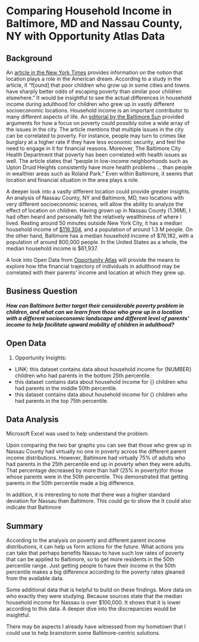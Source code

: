 # Comparing Household Income in Baltimore, MD and Nassau County, NY with Opportunity Atlas Data
## Background
An [article in the New York Times](https://www.nytimes.com/2015/05/04/upshot/an-atlas-of-upward-mobility-shows-paths-out-of-poverty.html) provides information on the notion that location plays a role in the American dream. According to a study in the article, it “f[ound] that poor children who grow up in some cities and towns have sharply better odds of escaping poverty than similar poor children elsewhere.” It would be insightful to see the actual differences in household income during adulthood for children who grew up in vastly different socioeconomic locations. Household income is an important contributor to many different aspects of life. An [editorial by the Baltimore Sun](https://www.baltimoresun.com/opinion/editorial/bs-ed-0207-baltimore-poverty-20190205-story.html) provided arguments for how a focus on poverty could possibly solve a wide array of the issues in the city. The article mentions that multiple issues in the city can be correlated to poverty. For instance, people may turn to crimes like burglary at a higher rate if they have less economic security, and feel the need to engage in it for financial reasons. Moreover, The Baltimore City Health Department that poverty has been correlated with health issues as well. The article states that “people in low-income neighborhoods such as Upton Druid Heights consistently have more health problems … than people in wealthier areas such as Roland Park.” Even within Baltimore, it seems that location and financial situation in the area plays a role. 

A deeper look into a vastly different location could provide greater insights. An analysis of Nassau County, NY and Baltimore, MD, two locations with very different socioeconomic scenes, will allow the ability to analyze the effect of location on children. Having grown up in Nassau County (1.36M), I had often heard and personally felt the relatively wealthiness of where I lived. Resting around 50 minutes outside New York City, it has a median household income of [$116,304](https://datausa.io/profile/geo/nassau-county-ny), and a population of around 1.3 M people. On the other hand, Baltimore has a median household income of $76,182, with a population of around 800,000 people. In the United States as a whole, the median household income is $61,937.

A look into Open Data from [Opportunity Atlas](https://www.opportunityatlas.org/) will provide the means to explore how tthe financial trajectory of individuals in adulthood may be correlated with their parents' income and location at which they grew up.

## Business Question
___How can Baltimore better target their considerable poverty problem in children, and what can we learn from those who grew up in a location with a different socioeconomic landscape and different level of parents' income to help facilitate upward mobility of children in adulthood?___

## Open Data 
1.	Opportunity Insights:
- LINK: this dataset contains data about household income for {NUMBER} children who had parents in the bottom 25th percentile.
- this dataset contains data about household income for {} children who had parents in the middle 50th percentile.
- this dataset contains data about household income for {} children who had parents in the top 75th percentile.

## Data Analysis 
Microsoft Excel was used to help understand the problem.

Upon comparing the two bar graphs you can see that those who grew up in Nassau County had virtually no one in poverty across the different parent income distributions. However, Baltimore had virtually 75% of adults who had parents in the 25th percentile end up in poverty when they were adults. That percentage decreased by more than half (25% in poverty)for those whose parents were in the 50th percentile. This demonstrated that getting parents in the 50th percentile made a big difference.

In addition, it is interesting to note that there was a higher standard deviation for Nassau than Baltimore. This could go to show the 
It could also indicate that Baltimore

## Summary
According to the analysis on poverty and different parent income distributions, it can help us form actions for the future. What actions you can take that perhaps benefits Nassau to have such low rates of poverty that can be applied to Baltimore, so to get more residents in the 50th percentile range. Just getting people to have their income in the 50th percentile makes a big difference according to the poverty rates gleaned from the available data. 

Some additional data that is helpful to build on these findings. More data on who exactly they were studying. Because sources state that the median household income for Nassau is over $100,000. It shows that it is lower according to this data. A deeper dive into the discrepancies would be insightful.


There may be aspects I already have witnessed from my hometown that I could use to help brainstorm some Baltimore-centric solutions. 
